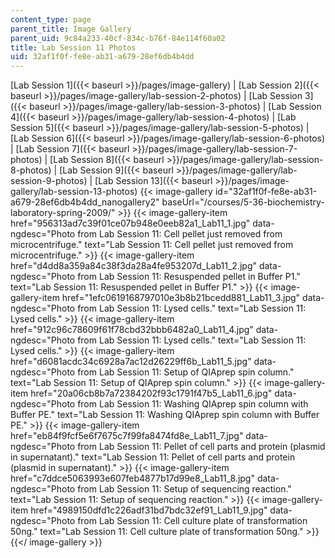 ```yaml
---
content_type: page
parent_title: Image Gallery
parent_uid: 9c84a233-40cf-834c-b76f-84e114f60a02
title: Lab Session 11 Photos
uid: 32af1f0f-fe8e-ab31-a679-28ef6db4b4dd
---
```


[Lab Session 1]({{< baseurl >}}/pages/image-gallery) | [Lab Session 2]({{< baseurl >}}/pages/image-gallery/lab-session-2-photos) | [Lab Session 3]({{< baseurl >}}/pages/image-gallery/lab-session-3-photos) | [Lab Session 4]({{< baseurl >}}/pages/image-gallery/lab-session-4-photos) | [Lab Session 5]({{< baseurl >}}/pages/image-gallery/lab-session-5-photos) | [Lab Session 6]({{< baseurl >}}/pages/image-gallery/lab-session-6-photos) | [Lab Session 7]({{< baseurl >}}/pages/image-gallery/lab-session-7-photos) | [Lab Session 8]({{< baseurl >}}/pages/image-gallery/lab-session-8-photos) | [Lab Session 9]({{< baseurl >}}/pages/image-gallery/lab-session-9-photos) | [Lab Session 13]({{< baseurl >}}/pages/image-gallery/lab-session-13-photos)
{{< image-gallery id="32af1f0f-fe8e-ab31-a679-28ef6db4b4dd_nanogallery2" baseUrl="/courses/5-36-biochemistry-laboratory-spring-2009/" >}}
{{< image-gallery-item href="956313ad7c39f01ce07b948e0eeb82a1_Lab11_1.jpg" data-ngdesc="Photo from Lab Session 11: Cell pellet just removed from microcentrifuge." text="Lab Session 11: Cell pellet just removed from microcentrifuge." >}}
{{< image-gallery-item href="d4dd8a359a84c38f3da28a4fe953207d_Lab11_2.jpg" data-ngdesc="Photo from Lab Session 11: Resuspended pellet in Buffer P1." text="Lab Session 11: Resuspended pellet in Buffer P1." >}}
{{< image-gallery-item href="1efc0619168797010e3b8b21bcedd881_Lab11_3.jpg" data-ngdesc="Photo from Lab Session 11: Lysed cells." text="Lab Session 11: Lysed cells." >}}
{{< image-gallery-item href="912c96c78609f61f78cbd32bbb6482a0_Lab11_4.jpg" data-ngdesc="Photo from Lab Session 11: Lysed cells." text="Lab Session 11: Lysed cells." >}}
{{< image-gallery-item href="d6081acdc34c6928a7ac12d26229ff6b_Lab11_5.jpg" data-ngdesc="Photo from Lab Session 11: Setup of QIAprep spin column." text="Lab Session 11: Setup of QIAprep spin column." >}}
{{< image-gallery-item href="20a06cb8b7a72384202f93c1791f47b5_Lab11_6.jpg" data-ngdesc="Photo from Lab Session 11: Washing QIAprep spin column with Buffer PE." text="Lab Session 11: Washing QIAprep spin column with Buffer PE." >}}
{{< image-gallery-item href="eb84f9fcf5e6f7675c7f99fa8474fd8e_Lab11_7.jpg" data-ngdesc="Photo from Lab Session 11: Pellet of cell parts and protein (plasmid in supernatant)." text="Lab Session 11: Pellet of cell parts and protein (plasmid in supernatant)." >}}
{{< image-gallery-item href="c7ddce5063993e607feb4877b17d99e8_Lab11_8.jpg" data-ngdesc="Photo from Lab Session 11: Setup of sequencing reaction." text="Lab Session 11: Setup of sequencing reaction." >}}
{{< image-gallery-item href="4989150dfd1c226adf31bd7bdc32ef91_Lab11_9.jpg" data-ngdesc="Photo from Lab Session 11: Cell culture plate of transformation 50ng." text="Lab Session 11: Cell culture plate of transformation 50ng." >}}
{{</ image-gallery >}}